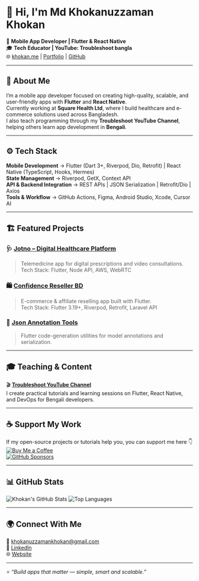 # 👋 Hi, I'm Md Khokanuzzaman Khokan

📱 **Mobile App Developer | Flutter & React Native**  
🎓 **Tech Educator | YouTube: Troubleshoot bangla**  
🌐 [khokan.me](https://khokan.me) | [Portfolio](https://khokanuzzman.github.io) | [GitHub](https://github.com/khokanuzzman)

---

## 🧠 About Me
I’m a mobile app developer focused on creating high-quality, scalable, and user-friendly apps with **Flutter** and **React Native**.  
Currently working at **Square Health Ltd**, where I build healthcare and e-commerce solutions used across Bangladesh.  
I also teach programming through my **Troubleshoot YouTube Channel**, helping others learn app development in **Bengali**.

---

## ⚙️ Tech Stack

**Mobile Development** → Flutter (Dart 3+, Riverpod, Dio, Retrofit)  |  React Native (TypeScript, Hooks, Hermes)  
**State Management** → Riverpod, GetX, Context API  
**API & Backend Integration** → REST APIs | JSON Serialization | Retrofit/Dio | Axios  
**Tools & Workflow** → GitHub Actions, Figma, Android Studio, Xcode, Cursor AI  

---

## 🏗️ Featured Projects

### 🩺 [Jotno – Digital Healthcare Platform](https://jotno.net)
> Telemedicine app for digital prescriptions and video consultations.  
Tech Stack: Flutter, Node API, AWS, WebRTC  

### 🛍️ [Confidence Reseller BD](https://confidenceresellerbd.com)
> E-commerce & affiliate reselling app built with Flutter.  
Tech Stack: Flutter 3.19+, Riverpod, Retrofit, Laravel API  

### 🧩 [Json Annotation Tools](https://github.com/khokanuzzman/json_annotation_tools)
> Flutter code-generation utilities for model annotations and serialization.  

---

## 🎓 Teaching & Content
🎬 **[Troubleshoot YouTube Channel](https://www.youtube.com/@troubleshoot-bangla)**  
I create practical tutorials and learning sessions on Flutter, React Native, and DevOps for Bengali developers.  

---

## ☕ Support My Work
If my open-source projects or tutorials help you, you can support me here 👇  
[![Buy Me a Coffee](https://img.shields.io/badge/Buy_Me_A_Coffee-FFDD00?style=flat&logo=buy-me-a-coffee&logoColor=black)](https://www.buymeacoffee.com/khokanuzzman)  
[![GitHub Sponsors](https://img.shields.io/badge/Sponsor-181717?style=flat&logo=github&logoColor=white)](https://github.com/sponsors/khokanuzzman)

---

## 📊 GitHub Stats
![Khokan's GitHub Stats](https://github-readme-stats.vercel.app/api?username=khokanuzzman&show_icons=true&theme=radical)
![Top Languages](https://github-readme-stats.vercel.app/api/top-langs/?username=khokanuzzman&layout=compact&theme=radical)

---

## 🌍 Connect With Me
📧 [khokanuzzamankhokan@gmail.com](khokanuzzamankhokan@gmail.com)  
💼 [LinkedIn](https://linkedin.com/in/khokanuzzman)  
🌐 [Website](https://khokan.me)

---

⭐ *“Build apps that matter — simple, smart and scalable.”*
